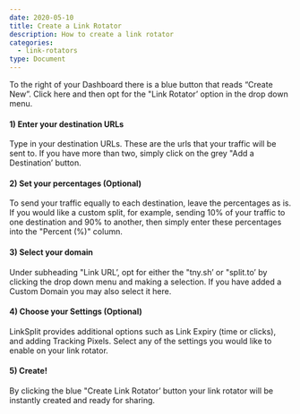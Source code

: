```yaml
---
date: 2020-05-10
title: Create a Link Rotator
description: How to create a link rotator
categories:
  - link-rotators
type: Document
---
```


To the right of your Dashboard there is a blue button that reads “Create New”. Click here and then opt for the "Link Rotator’ option in the drop down menu. 

#### 1) Enter your destination URLs

Type in your destination URLs. These are the urls that your traffic will be sent to. If you have more than two, simply click on the grey "Add a Destination’ button.

#### 2) Set your percentages (Optional)

To send your traffic equally to each destination, leave the percentages as is. If you would like a custom split, for example, sending 10% of your traffic to one destination and 90% to another, then simply enter these percentages into the "Percent (%)" column.

#### 3) Select your domain

Under subheading "Link URL’, opt for either the "tny.sh’ or "split.to’ by clicking the drop down menu and making a selection. If you have added a Custom Domain you may also select it here.

#### 4) Choose your Settings (Optional)

LinkSplit provides additional options such as Link Expiry (time or clicks), and adding Tracking Pixels. Select any of the settings you would like to enable on your link rotator.

#### 5) Create!

By clicking the blue "Create Link Rotator’ button your link rotator will be instantly created and ready for sharing.
